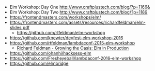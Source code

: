 - Elm Workshop: Day One http://www.craftplustech.com/blog/?p=1166&
- Elm Workshop: Day Two http://www.craftplustech.com/blog/?p=1189
- https://frontendmasters.com/workshops/elm/
- https://frontendmasters.com/assets/resources/richardfeldman/elm-slides.pdf
  - https://github.com/rtfeldman/elm-workshop
- https://github.com/knewter/devfest-elm-workshop-2016
- https://github.com/rtfeldman/lambdaconf-2015-elm-workshop
  - [Richard Feldman - Growing the Oasis: Elm in Production](http://www.ustream.tv/recorded/64191291)
- https://github.com/ohanhi/hacksess-elm
- https://github.com/Fresheyeball/lambdaconf-2016-elm-workshop
- https://github.com/elmbridge